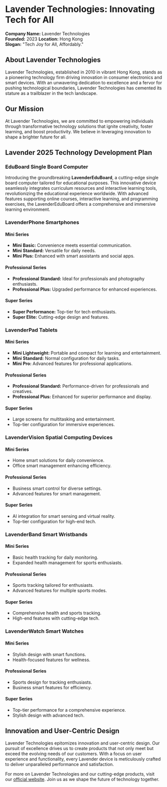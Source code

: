 # Lavender Technologies: Innovating Tech for All

**Company Name:** Lavender Technologies  
**Founded:** 2023
**Location:** Hong Kong  
**Slogan:** "Tech Joy for All, Affordably."

## About Lavender Technologies
Lavender Technologies, established in 2010 in vibrant Hong Kong, stands as a pioneering technology firm driving innovation in consumer electronics and smart devices. With an unwavering dedication to excellence and a fervor for pushing technological boundaries, Lavender Technologies has cemented its stature as a trailblazer in the tech landscape.

## Our Mission
At Lavender Technologies, we are committed to empowering individuals through transformative technology solutions that ignite creativity, foster learning, and boost productivity. We believe in leveraging innovation to shape a brighter future for all.

## Lavender 2025 Technology Development Plan

### EduBoard Single Board Computer
Introducing the groundbreaking **LavenderEduBoard**, a cutting-edge single board computer tailored for educational purposes. This innovative device seamlessly integrates curriculum resources and interactive learning tools, revolutionizing the educational experience worldwide. With advanced features supporting online courses, interactive learning, and programming exercises, the LavenderEduBoard offers a comprehensive and immersive learning environment.

### LavenderPhone Smartphones
#### Mini Series
- **Mini Basic:** Convenience meets essential communication.
- **Mini Standard:** Versatile for daily needs.
- **Mini Plus:** Enhanced with smart assistants and social apps.

#### Professional Series
- **Professional Standard:** Ideal for professionals and photography enthusiasts.
- **Professional Plus:** Upgraded performance for enhanced experiences.

#### Super Series
- **Super Performance:** Top-tier for tech enthusiasts.
- **Super Elite:** Cutting-edge design and features.

### LavenderPad Tablets
#### Mini Series
- **Mini Lightweight:** Portable and compact for learning and entertainment.
- **Mini Standard:** Normal configuration for daily tasks.
- **Mini Pro:** Advanced features for professional applications.

#### Professional Series
- **Professional Standard:** Performance-driven for professionals and creatives.
- **Professional Plus:** Enhanced for superior performance and display.

#### Super Series
- Large screens for multitasking and entertainment.
- Top-tier configuration for immersive experiences.

### LavenderVision Spatial Computing Devices
#### Mini Series
- Home smart solutions for daily convenience.
- Office smart management enhancing efficiency.

#### Professional Series
- Business smart control for diverse settings.
- Advanced features for smart management.

#### Super Series
- AI integration for smart sensing and virtual reality.
- Top-tier configuration for high-end tech.

### LavenderBand Smart Wristbands
#### Mini Series
- Basic health tracking for daily monitoring.
- Expanded health management for sports enthusiasts.

#### Professional Series
- Sports tracking tailored for enthusiasts.
- Advanced features for multiple sports modes.

#### Super Series
- Comprehensive health and sports tracking.
- High-end features with cutting-edge tech.

### LavenderWatch Smart Watches
#### Mini Series
- Stylish design with smart functions.
- Health-focused features for wellness.

#### Professional Series
- Sports design for tracking enthusiasts.
- Business smart features for efficiency.

#### Super Series
- Top-tier performance for a comprehensive experience.
- Stylish design with advanced tech.

## Innovation and User-Centric Design
Lavender Technologies epitomizes innovation and user-centric design. Our pursuit of excellence drives us to create products that not only meet but exceed the evolving needs of our customers. With a focus on user experience and functionality, every Lavender device is meticulously crafted to deliver unparalleled performance and satisfaction.

For more on Lavender Technologies and our cutting-edge products, visit our [official website](#). Join us as we shape the future of technology together.
